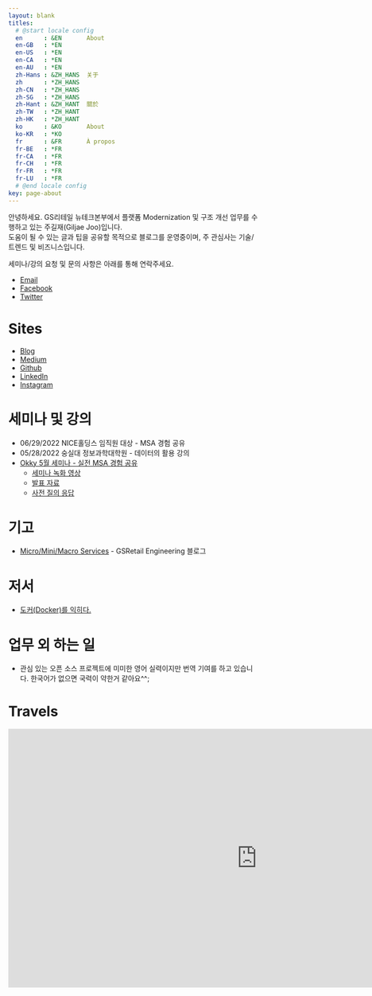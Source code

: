 ```yaml
---
layout: blank
titles:
  # @start locale config
  en      : &EN       About
  en-GB   : *EN
  en-US   : *EN
  en-CA   : *EN
  en-AU   : *EN
  zh-Hans : &ZH_HANS  关于
  zh      : *ZH_HANS
  zh-CN   : *ZH_HANS
  zh-SG   : *ZH_HANS
  zh-Hant : &ZH_HANT  關於
  zh-TW   : *ZH_HANT
  zh-HK   : *ZH_HANT
  ko      : &KO       About
  ko-KR   : *KO
  fr      : &FR       À propos
  fr-BE   : *FR
  fr-CA   : *FR
  fr-CH   : *FR
  fr-FR   : *FR
  fr-LU   : *FR
  # @end locale config
key: page-about
---
```

안녕하세요. GS리테일 뉴테크본부에서 플랫폼 Modernization 및 구조 개선 업무를 수행하고 있는 주길재(Giljae Joo)입니다. <br/>
도움이 될 수 있는 글과 팁을 공유할 목적으로 블로그를 운영중이며, 주 관심사는 기술/트렌드 및 비즈니스입니다. <br/>

세미나/강의 요청 및 문의 사항은 아래를 통해 연락주세요.

* [Email](mailto:giljae@gmail.com)
* [Facebook](https://facebook.com/giljae)
* [Twitter](https://twitter.com/giljae)

# Sites
* [Blog](https://giljae.com)
* [Medium](https://giljae.medium.com)
* [Github](https://github.com/giljae)
* [LinkedIn](https://www.linkedin.com/in/giljae)
* [Instagram](https://instagram.com/giljae)

# 세미나 및 강의
* 06/29/2022 NICE홀딩스 임직원 대상 - MSA 경험 공유
* 05/28/2022 숭실대 정보과학대학원 - 데이터의 활용 강의
* [Okky 5월 세미나 - 실전 MSA 경험 공유](https://okky.kr/article/1229709)
  * [세미나 녹화 영상](https://www.youtube.com/watch?v=itF0zhFJSFM)
  * [발표 자료](https://drive.google.com/file/d/1ENknLTqg7199Xu0EIVPCsq_1dSGGlpfN/view?usp=sharing)
  * [사전 질의 응답](https://drive.google.com/file/d/1WkyI8yHVNkICpIq0MC5sFPgAvdM387VS/view?usp=sharing)

# 기고
* [Micro/Mini/Macro Services](https://gsretail.tistory.com/1) - GSRetail Engineering 블로그

# 저서
* [도커(Docker)를 익히다.](/books/learn-docker)

# 업무 외 하는 일
* 관심 있는 오픈 소스 프로젝트에 미미한 영어 실력이지만 번역 기여를 하고 있습니다. 한국어가 없으면 국력이 약한거 같아요^^;

# Travels
<iframe id="travels" class="center" src="https://www.google.com/maps/d/embed?mid=1T6WlE-nzPg7dQbnXANVCBzNOUgHRLzcl&z=2&ll=35,12&maptype=roadmap" frameborder="0" style="border:0" width="1000" height="520"></iframe>
